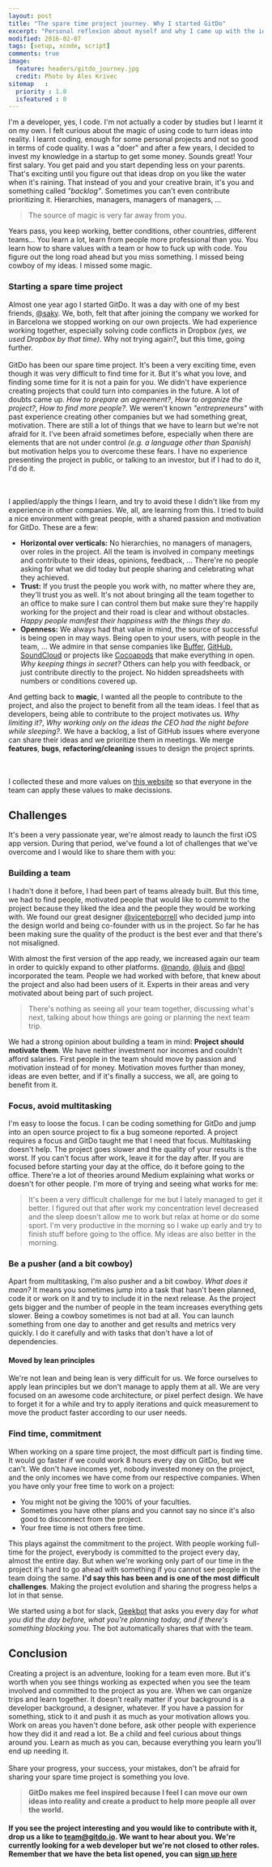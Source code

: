 ```yaml
---
layout: post
title: "The spare time project journey. Why I started GitDo"
excerpt: "Personal reflexion about myself and why I came up with the idea of investing my spare time working on GitDo"
modified: 2016-02-07
tags: [setup, xcode, script]
comments: true
image:
  feature: headers/gitdo_journey.jpg
  credit: Photo by Ales Krivec
sitemap   :
  priority : 1.0
  isfeatured : 0
---
```


I'm a developer, yes, I code. I'm not actually a coder by studies but I learnt it on my own. I felt curious about the magic of using code to turn ideas into reality. I learnt coding, enough for some personal projects and not so good in terms of code quality. I was a "doer" and after a few years, I decided to invest my knowledge in a startup to get some money. Sounds great! Your first salary. You get paid and you start depending less on your parents. That's exciting until you figure out that ideas drop on you like the water when it's raining. That instead of you and your creative brain, it's you and something called *"backlog"*. Sometimes you can't even contribute prioritizing it. Hierarchies, managers, managers of managers, ...


> The source of magic is very far away from you.

Years pass, you keep working, better conditions, other countries, different teams... You learn a lot, learn from people more professional than you. You learn how to share values with a team or how to fuck up with code. You figure out the long road ahead but you miss something. I missed being cowboy of my ideas. I missed some magic.

### Starting a spare time project

Almost one year ago I started GitDo. It was a day with one of my best friends, [@saky](https://twitter.com/saky). We, both, felt that after joining the company we worked for in Barcelona we stopped working on our own projects. We had experience working together, especially solving code conflicts in Dropbox *(yes, we used Dropbox by that time)*. Why not trying again?, but this time, going further.
<br><br>
GitDo has been our spare time project. It's been a very exciting time, even though it was very difficult to find time for it. But it's what you love, and finding some time for it is not a pain for you. We didn't have experience creating projects that could turn into companies in the future. A lot of doubts came up. *How to prepare an agreement?*, *How to organize the project?*, *How to find more people?*. We weren't known *"entrepreneurs"* with past experience creating other companies but we had something great, motivation. There are still a lot of things that we have to learn but we're not afraid for it. I've been afraid sometimes before, especially when there are elements that are not under control *(e.g. a language other than Spanish)* but motivation helps you to overcome these fears. I have no experience presenting the project in public, or talking to an investor, but if I had to do it, I'd do it.

<br><br>
I applied/apply the things I learn, and try to avoid these I didn't like from my experience in other companies. We, all, are learning from this. I tried to build a nice environment with great people, with a shared passion and motivation for GitDo. These are a few:

- **Horizontal over verticals:** No hierarchies, no managers of managers, over roles in the project. All the team is involved in company meetings and contribute to their ideas, opinions, feedback, ... There're no people asking for what we did today but people sharing and celebrating what they achieved.
- **Trust:** If you trust the people you work with, no matter where they are, they'll trust you as well. It's not about bringing all the team together to an office to make sure I can control them but make sure they're happily working for the project and their road is clear and without obstacles. *Happy people manifest their happiness with the things they do*.
- **Openness:** We always had that value in mind, the source of successful is being open in may ways. Being open to your users, with people in the team, ... We admire in that sense companies like [Buffer](https://buffer.com/), [GitHub](https://github.com), [SoundCloud](https://soundcloud.com) or projects like [Cocoapods](https://cocoapods.org) that make everything in open. *Why keeping things in secret?* Others can help you with feedback, or just contribute directly to the project. No hidden spreadsheets with numbers or conditions covered up. 

And getting back to **magic**, I wanted all the people to contribute to the project, and also the project to benefit from all the team ideas. I feel that as developers, being able to contribute to the project motivates us. *Why limiting it?*, *Why working only on the ideas the CEO had the night before while sleeping?*. We have a backlog, a list of GitHub issues where everyone can share their ideas and we prioritize them in meetings. We merge **features**, **bugs**, **refactoring/cleaning** issues to design the project sprints.

<br><br>
I collected these and more values on [this website](http://gitdo.io/values/) so that everyone in the team can apply these values to make decissions.

## Challenges

It's been a very passionate year, we're almost ready to launch the first iOS app version. During that period, we've found a lot of challenges that we've overcome and I would like to share them with you:

### Building a team

I hadn't done it before, I had been part of teams already built. But this time, we had to find people, motivated people that would like to commit to the project because they liked the idea and the people they would be working with. We found our great designer [@vicenteborrell](https://twitter.com/vicenteborrell) who decided jump into the design world and being co-founder with us in the project. So far he has been making sure the quality of the product is the best ever and that there's not misaligned.

With almost the first version of the app ready, we increased again our team in order to quickly expand to other platforms. [@nando](https://twitter.com/nandodelauni), [@luis](https://twitter.com/mayoral) and [@pol](https://twitter.com/poolqf) incorporated the team. People we had worked with before, that knew about the project and also had been users of it. Experts in their areas and very motivated about being part of such project.

> There's nothing as seeing all your team together, discussing what's next, talking about how things are going or planning the next team trip.

We had a strong opinion about building a team in mind: **Project should motivate them**. We have neither investment nor incomes and couldn't afford salaries. First people in the team should move by passion and motivation instead of for money. Motivation moves further than money, ideas are even better, and if it's finally a success, we all, are going to benefit from it.

### Focus, avoid multitasking

I'm easy to loose the focus. I can be coding something for GitDo and jump into an open source project to fix a bug someone reported. A project requires a focus and GitDo taught me that I need that focus. Multitasking doesn't help. The project goes slower and the quality of your results is the worst. If you can't focus after work, leave it for the day after. If you are focused before starting your day at the office, do it before going to the office. There're a lot of theories around Medium explaining what works or doesn't for other people. I'm more of trying and seeing what works for me:

> It's been a very difficult challenge for me but I lately managed to get it better. I figured out that after work my concentration level decreased and the sleep doesn't allow me to work but relax at home or do some sport. I'm very productive in the morning so I wake up early and try to finish stuff before going to the office. My ideas are also better in the morning.

### Be a pusher (and a bit cowboy)

Apart from multitasking, I'm also pusher and a bit cowboy. *What does it mean?* It means you sometimes jump into a task that hasn't been planned, code it or work on it and try to include it in the next release. As the project gets bigger and the number of people in the team increases everything gets slower. Being a cowboy sometimes is not bad at all. You can launch something from one day to another and get results and metrics very quickly. I do it carefully and with tasks that don't have a lot of dependencies. 

#### Moved by lean principles

We're not lean and being lean is very difficult for us. We force ourselves to apply lean principles but we don't manage to apply them at all. We are very focused on an awesome code architecture, or pixel perfect design. We have to forget it for a while and try to apply iterations and quick measurement to move the product faster according to our user needs.

### Find time, commitment

When working on a spare time project, the most difficult part is finding time. It would go faster if we could work 8 hours every day on GitDo, but we can't. We don't have incomes yet, nobody invested money on the project, and the only incomes we have come from our respective companies. When you have only your free time to work on a project:

- You might not be giving the 100% of your faculties.
- Sometimes you have other plans and you cannot say no since it's also good to disconnect from the project.
- Your free time is not others free time.

This plays against the commitment to the project. With people working full-time for the project, everybody is committed to the project every day, almost the entire day. But when we're working only part of our time in the project it's hard to go ahead with something if you cannot see people in the team doing the same. **I'd say this has been and is one of the most difficult challenges**. Making the project evolution and sharing the progress helps a lot in that sense. 

We started using a bot for slack, [Geekbot](https://geekbot.io/) that asks you every day for *what you did the day before, what you're planning today, and if there's something blocking you*. The bot automatically shares that with the team.

## Conclusion

Creating a project is an adventure, looking for a team even more. But it's worth when you see things working as expected when you see the team involved and committed to the project as you are. When we can organize trips and learn together. It doesn't really matter if your background is a developer background, a designer, whatever. If you have a passion for something, stick to it and push it as much as your motivation allows you. Work on areas you haven't done before, ask other people with experience how they did it and read a lot. Be a child and feel curious about things around you. Learn as much as you can, because everything you learn you'll end up needing it.
<br><br>
Share your progress, your success, your mistakes, don't be afraid for sharing your spare time project is something you love. 

> **GitDo makes me feel inspired because I feel I can move our own ideas into reality and create a product to help more people all over the world.**


#### If you see the project interesting and you would like to contribute with it, drop us a like to [team@gitdo.io](mailto://team@gitdo.io). We want to hear about you. We're currently looking for a web developer but we're not closed to other roles. Remember that we have the beta list opened, you can [sign up here](http://gitdo.io)
